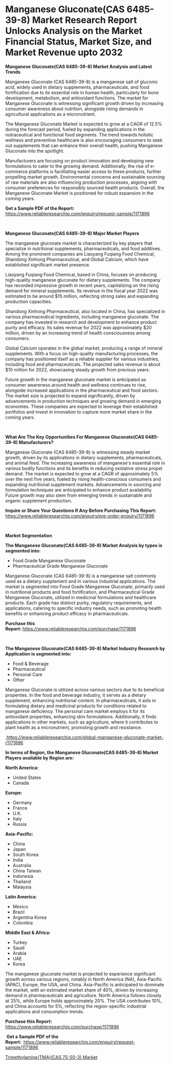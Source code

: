 <p><h1>Manganese Gluconate(CAS 6485-39-8) Market Research Report Unlocks Analysis on the Market Financial Status, Market Size, and Market Revenue upto 2032</h1></p><p><strong>Manganese Gluconate(CAS 6485-39-8) Market Analysis and Latest Trends</strong></p>
<p><p>Manganese Gluconate (CAS 6485-39-8) is a manganese salt of gluconic acid, widely used in dietary supplements, pharmaceuticals, and food fortification due to its essential role in human health, particularly for bone development, metabolism, and antioxidant functions. The market for Manganese Gluconate is witnessing significant growth driven by increasing consumer awareness about nutrition, alongside rising demands in agricultural applications as a micronutrient.</p><p>The Manganese Gluconate Market is expected to grow at a CAGR of 12.5% during the forecast period, fueled by expanding applications in the nutraceutical and functional food segments. The trend towards holistic wellness and preventive healthcare is also encouraging consumers to seek out supplements that can enhance their overall health, pushing Manganese Gluconate into the spotlight.</p><p>Manufacturers are focusing on product innovation and developing new formulations to cater to the growing demand. Additionally, the rise of e-commerce platforms is facilitating easier access to these products, further propelling market growth. Environmental concerns and sustainable sourcing of raw materials are also influencing production processes, aligning with consumer preferences for responsibly sourced health products. Overall, the Manganese Gluconate Market is positioned for robust expansion in the coming years.</p></p>
<p><strong>Get a Sample PDF of the Report:&nbsp;</strong> <a href="https://www.reliableresearchiq.com/enquiry/request-sample/1171896?utm_campaign=2324&utm_medium=2&utm_source=Github&utm_content=ia&utm_term=03042025&utm_id=manganese-gluconatecas-6485-39-8">https://www.reliableresearchiq.com/enquiry/request-sample/1171896</a></p>
<p>&nbsp;</p>
<p><strong>Manganese Gluconate(CAS 6485-39-8) Major Market Players</strong></p>
<p><p>The manganese gluconate market is characterized by key players that specialize in nutritional supplements, pharmaceuticals, and food additives. Among the prominent companies are Liaoyang Fuqiang Food Chemical, Shandong Xinhong Pharmaceutical, and Global Calcium, which have established significant market presence.</p><p>Liaoyang Fuqiang Food Chemical, based in China, focuses on producing high-quality manganese gluconate for dietary supplements. The company has recorded impressive growth in recent years, capitalizing on the rising demand for mineral supplements. Its revenue in the fiscal year 2022 was estimated to be around $15 million, reflecting strong sales and expanding production capacities.</p><p>Shandong Xinhong Pharmaceutical, also located in China, has specialized in various pharmaceutical ingredients, including manganese gluconate. The company has invested in research and development to enhance product purity and efficacy. Its sales revenue for 2022 was approximately $20 million, driven by an increasing trend of health consciousness among consumers.</p><p>Global Calcium operates in the global market, producing a range of mineral supplements. With a focus on high-quality manufacturing processes, the company has positioned itself as a reliable supplier for various industries, including food and pharmaceuticals. The projected sales revenue is about $10 million for 2022, showcasing steady growth from previous years.</p><p>Future growth in the manganese gluconate market is anticipated as consumer awareness around health and wellness continues to rise, alongside increased applications in the pharmaceutical and food sectors. The market size is projected to expand significantly, driven by advancements in production techniques and growing demand in emerging economies. These companies are expected to leverage their established portfolios and invest in innovation to capture more market share in the coming years.</p></p>
<p>&nbsp;</p>
<p><strong>What Are The Key Opportunities For Manganese Gluconate(CAS 6485-39-8) Manufacturers?</strong></p>
<p><p>Manganese Gluconate (CAS 6485-39-8) is witnessing steady market growth, driven by its applications in dietary supplements, pharmaceuticals, and animal feed. The increasing awareness of manganese's essential role in various bodily functions and its benefits in reducing oxidative stress propel demand. The market is expected to grow at a CAGR of approximately 5% over the next five years, fueled by rising health-conscious consumers and expanding nutritional supplement markets. Advancements in sourcing and formulation techniques are anticipated to enhance product availability. Future growth may also stem from emerging trends in sustainable and organic supplement production.</p></p>
<p><strong>Inquire or Share Your Questions If Any Before Purchasing This Report:</strong> <a href="https://www.reliableresearchiq.com/enquiry/pre-order-enquiry/1171896?utm_campaign=2324&utm_medium=2&utm_source=Github&utm_content=ia&utm_term=03042025&utm_id=manganese-gluconatecas-6485-39-8">https://www.reliableresearchiq.com/enquiry/pre-order-enquiry/1171896</a></p>
<p>&nbsp;</p>
<p><strong>Market Segmentation</strong></p>
<p><strong>The Manganese Gluconate(CAS 6485-39-8) Market Analysis by types is segmented into:</strong></p>
<p><ul><li>Food Grade Manganese Gluconate</li><li>Pharmaceutical Grade Manganese Gluconate</li></ul></p>
<p><p>Manganese Gluconate (CAS 6485-39-8) is a manganese salt commonly used as a dietary supplement and in various industrial applications. The market is segmented into Food Grade Manganese Gluconate, primarily used in nutritional products and food fortification, and Pharmaceutical Grade Manganese Gluconate, utilized in medicinal formulations and healthcare products. Each grade has distinct purity, regulatory requirements, and applications, catering to specific industry needs, such as promoting health benefits or enhancing product efficacy in pharmaceuticals.</p></p>
<p><strong>Purchase this Report:&nbsp;</strong><a href="https://www.reliableresearchiq.com/purchase/1171896?utm_campaign=2324&utm_medium=2&utm_source=Github&utm_content=ia&utm_term=03042025&utm_id=manganese-gluconatecas-6485-39-8">https://www.reliableresearchiq.com/purchase/1171896</a></p>
<p>&nbsp;</p>
<p><strong>The Manganese Gluconate(CAS 6485-39-8) Market Industry Research by Application is segmented into:</strong></p>
<p><ul><li>Food & Beverage</li><li>Pharmaceutical</li><li>Personal Care</li><li>Other</li></ul></p>
<p><p>Manganese Gluconate is utilized across various sectors due to its beneficial properties. In the food and beverage industry, it serves as a dietary supplement, enhancing nutritional content. In pharmaceuticals, it aids in formulating dietary and medicinal products for conditions related to manganese deficiency. The personal care market employs it for its antioxidant properties, enhancing skin formulations. Additionally, it finds applications in other markets, such as agriculture, where it contributes to plant health as a micronutrient, promoting growth and resistance.</p></p>
<p><a href="https://www.reliableresearchiq.com/global-manganese-gluconate-market-r1171896?utm_campaign=2324&utm_medium=2&utm_source=Github&utm_content=ia&utm_term=03042025&utm_id=manganese-gluconatecas-6485-39-8">&nbsp;https://www.reliableresearchiq.com/global-manganese-gluconate-market-r1171896</a></p>
<p><strong>In terms of Region, the Manganese Gluconate(CAS 6485-39-8) Market Players available by Region are:</strong></p>
<p>
    <p> <strong> North America: </strong>
        <ul>
            <li>United States</li>
            <li>Canada</li>
        </ul>
        </p> 
    <p> <strong> Europe: </strong>
        <ul>
            <li>Germany</li>
            <li>France</li>
            <li>U.K.</li>
            <li>Italy</li>
            <li>Russia</li>
        </ul>
        </p> 
    <p> <strong> Asia-Pacific: </strong>
        <ul>
            <li>China</li>
            <li>Japan</li>
            <li>South Korea</li>
            <li>India</li>
            <li>Australia</li>
            <li>China Taiwan</li>
            <li>Indonesia</li>
            <li>Thailand</li>
            <li>Malaysia</li>
        </ul>
        </p> 
    <p> <strong> Latin America: </strong>
        <ul>
            <li>Mexico</li>
            <li>Brazil</li>
            <li>Argentina Korea</li>
            <li>Colombia</li>
        </ul>
        </p> 
    <p> <strong> Middle East & Africa: </strong>
        <ul>
            <li>Turkey</li>
            <li>Saudi</li>
            <li>Arabia</li>
            <li>UAE</li>
            <li>Korea</li>
        </ul>
    </p>
    </p>
<p><p>The manganese gluconate market is projected to experience significant growth across various regions, notably in North America (NA), Asia-Pacific (APAC), Europe, the USA, and China. Asia-Pacific is anticipated to dominate the market, with an estimated market share of 40%, driven by increasing demand in pharmaceuticals and agriculture. North America follows closely at 25%, while Europe holds approximately 20%. The USA contributes 10%, and China accounts for 5%, reflecting the region-specific industrial applications and consumption trends.</p></p>
<p><strong>Purchase this Report: </strong><a href="https://www.reliableresearchiq.com/purchase/1171896?utm_campaign=2324&utm_medium=2&utm_source=Github&utm_content=ia&utm_term=03042025&utm_id=manganese-gluconatecas-6485-39-8">https://www.reliableresearchiq.com/purchase/1171896</a></p>
<p>&nbsp;<strong>Get a Sample PDF of the Report:&nbsp;&nbsp;</strong><a href="https://www.reliableresearchiq.com/enquiry/request-sample/1171896?utm_campaign=2324&utm_medium=2&utm_source=Github&utm_content=ia&utm_term=03042025&utm_id=manganese-gluconatecas-6485-39-8">https://www.reliableresearchiq.com/enquiry/request-sample/1171896</a></p>
<p><strong></strong></p>
<p><p><a href="https://github.com/kbollin866/Market-Research-Report-List-1/blob/main/trimethylaminetmacas-75-50-3-market.md?utm_campaign=2324&utm_medium=2&utm_source=Github&utm_content=ia&utm_term=03042025&utm_id=manganese-gluconatecas-6485-39-8">Trimethylamine(TMA)(CAS 75-50-3) Market</a></p></p>
